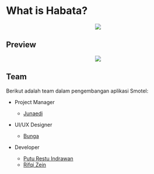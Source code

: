 # What is Habata?

<p align="center">
  <img src="https://user-images.githubusercontent.com/57904667/187056650-4cdccaa2-2eb9-4e96-a6e4-be040e648cb2.jpg">
</p>

## Preview
<p align="center">
  <img src="https://user-images.githubusercontent.com/57904667/187056662-61f2c572-da7c-4903-9b9c-82fcf2febb4e.jpg">
</p>

## Team

Berikut adalah team dalam pengembangan aplikasi Smotel:

* Project Manager
  * [Junaedi](null)

* UI/UX Designer
  * [Bunga](null)

* Developer
  * [Putu Restu Indrawan](https://github.com/restuindrawan)
  * [Rifqi Zein](https://github.com/IzaN32)
